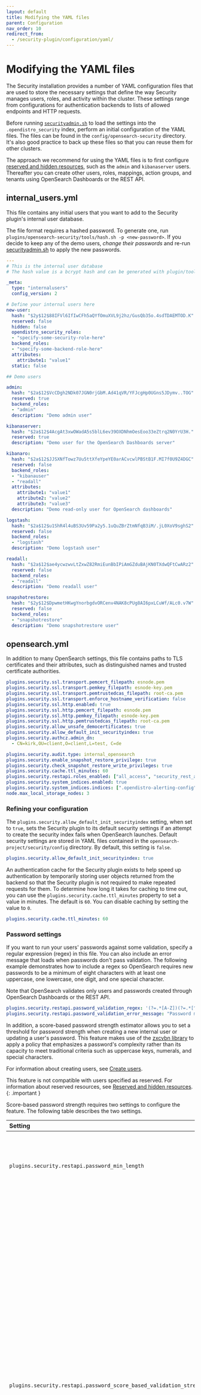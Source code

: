 ```yaml
---
layout: default
title: Modifying the YAML files
parent: Configuration
nav_order: 10
redirect_from: 
  - /security-plugin/configuration/yaml/
---
```


# Modifying the YAML files

The Security installation provides a number of YAML configuration files that are used to store the necessary settings that define the way Security manages users, roles, and activity within the cluster. These settings range from configurations for authentication backends to lists of allowed endpoints and HTTP requests. 

Before running [`securityadmin.sh`]({{site.url}}{{site.baseurl}}/security/configuration/security-admin/) to load the settings into the `.opendistro_security` index, perform an initial configuration of the YAML files. The files can be found in the `config/opensearch-security` directory. It's also good practice to back up these files so that you can reuse them for other clusters.

The approach we recommend for using the YAML files is to first configure [reserved and hidden resources]({{site.url}}{{site.baseurl}}/security/access-control/api#reserved-and-hidden-resources), such as the `admin` and `kibanaserver` users. Thereafter you can create other users, roles, mappings, action groups, and tenants using OpenSearch Dashboards or the REST API.


## internal_users.yml

This file contains any initial users that you want to add to the Security plugin's internal user database.

The file format requires a hashed password. To generate one, run `plugins/opensearch-security/tools/hash.sh -p <new-password>`. If you decide to keep any of the demo users, *change their passwords* and re-run [securityadmin.sh]({{site.url}}{{site.baseurl}}/security/configuration/security-admin/) to apply the new passwords.

```yml
---
# This is the internal user database
# The hash value is a bcrypt hash and can be generated with plugin/tools/hash.sh

_meta:
  type: "internalusers"
  config_version: 2

# Define your internal users here
new-user:
  hash: "$2y$12$88IFVl6IfIwCFh5aQYfOmuXVL9j2hz/GusQb35o.4sdTDAEMTOD.K"
  reserved: false
  hidden: false
  opendistro_security_roles:
  - "specify-some-security-role-here"
  backend_roles:
  - "specify-some-backend-role-here"
  attributes:
    attribute1: "value1"
  static: false

## Demo users

admin:
  hash: "$2a$12$VcCDgh2NDk07JGN0rjGbM.Ad41qVR/YFJcgHp0UGns5JDymv..TOG"
  reserved: true
  backend_roles:
  - "admin"
  description: "Demo admin user"

kibanaserver:
  hash: "$2a$12$4AcgAt3xwOWadA5s5blL6ev39OXDNhmOesEoo33eZtrq2N0YrU3H."
  reserved: true
  description: "Demo user for the OpenSearch Dashboards server"

kibanaro:
  hash: "$2a$12$JJSXNfTowz7Uu5ttXfeYpeYE0arACvcwlPBStB1F.MI7f0U9Z4DGC"
  reserved: false
  backend_roles:
  - "kibanauser"
  - "readall"
  attributes:
    attribute1: "value1"
    attribute2: "value2"
    attribute3: "value3"
  description: "Demo read-only user for OpenSearch dashboards"

logstash:
  hash: "$2a$12$u1ShR4l4uBS3Uv59Pa2y5.1uQuZBrZtmNfqB3iM/.jL0XoV9sghS2"
  reserved: false
  backend_roles:
  - "logstash"
  description: "Demo logstash user"

readall:
  hash: "$2a$12$ae4ycwzwvLtZxwZ82RmiEunBbIPiAmGZduBAjKN0TXdwQFtCwARz2"
  reserved: false
  backend_roles:
  - "readall"
  description: "Demo readall user"

snapshotrestore:
  hash: "$2y$12$DpwmetHKwgYnorbgdvORCenv4NAK8cPUg8AI6pxLCuWf/ALc0.v7W"
  reserved: false
  backend_roles:
  - "snapshotrestore"
  description: "Demo snapshotrestore user"
```

## opensearch.yml

In addition to many OpenSearch settings, this file contains paths to TLS certificates and their attributes, such as distinguished names and trusted certificate authorities.

```yml
plugins.security.ssl.transport.pemcert_filepath: esnode.pem
plugins.security.ssl.transport.pemkey_filepath: esnode-key.pem
plugins.security.ssl.transport.pemtrustedcas_filepath: root-ca.pem
plugins.security.ssl.transport.enforce_hostname_verification: false
plugins.security.ssl.http.enabled: true
plugins.security.ssl.http.pemcert_filepath: esnode.pem
plugins.security.ssl.http.pemkey_filepath: esnode-key.pem
plugins.security.ssl.http.pemtrustedcas_filepath: root-ca.pem
plugins.security.allow_unsafe_democertificates: true
plugins.security.allow_default_init_securityindex: true
plugins.security.authcz.admin_dn:
  - CN=kirk,OU=client,O=client,L=test, C=de

plugins.security.audit.type: internal_opensearch
plugins.security.enable_snapshot_restore_privilege: true
plugins.security.check_snapshot_restore_write_privileges: true
plugins.security.cache.ttl_minutes: 60
plugins.security.restapi.roles_enabled: ["all_access", "security_rest_api_access"]
plugins.security.system_indices.enabled: true
plugins.security.system_indices.indices: [".opendistro-alerting-config", ".opendistro-alerting-alert*", ".opendistro-anomaly-results*", ".opendistro-anomaly-detector*", ".opendistro-anomaly-checkpoints", ".opendistro-anomaly-detection-state", ".opendistro-reports-*", ".opendistro-notifications-*", ".opendistro-notebooks", ".opendistro-asynchronous-search-response*"]
node.max_local_storage_nodes: 3
```

### Refining your configuration

The `plugins.security.allow_default_init_securityindex` setting, when set to `true`, sets the Security plugin to its default security settings if an attempt to create the security index fails when OpenSearch launches. Default security settings are stored in YAML files contained in the `opensearch-project/security/config` directory. By default, this setting is `false`.

```yml
plugins.security.allow_default_init_securityindex: true
```

An authentication cache for the Security plugin exists to help speed up authentication by temporarily storing user objects returned from the backend so that the Security plugin is not required to make repeated requests for them. To determine how long it takes for caching to time out, you can use the `plugins.security.cache.ttl_minutes` property to set a value in minutes. The default is `60`. You can disable caching by setting the value to `0`.

```yml
plugins.security.cache.ttl_minutes: 60
```

### Password settings

If you want to run your users' passwords against some validation, specify a regular expression (regex) in this file. You can also include an error message that loads when passwords don't pass validation. The following example demonstrates how to include a regex so OpenSearch requires new passwords to be a minimum of eight characters with at least one uppercase, one lowercase, one digit, and one special character.

Note that OpenSearch validates only users and passwords created through OpenSearch Dashboards or the REST API.

```yml
plugins.security.restapi.password_validation_regex: '(?=.*[A-Z])(?=.*[^a-zA-Z\d])(?=.*[0-9])(?=.*[a-z]).{8,}'
plugins.security.restapi.password_validation_error_message: "Password must be minimum 8 characters long and must contain at least one uppercase letter, one lowercase letter, one digit, and one special character."
```

In addition, a score-based password strength estimator allows you to set a threshold for password strength when creating a new internal user or updating a user's password. This feature makes use of the [zxcvbn library](https://github.com/dropbox/zxcvbn) to apply a policy that emphasizes a password's complexity rather than its capacity to meet traditional criteria such as uppercase keys, numerals, and special characters.

For information about creating users, see [Create users]({{site.url}}{{site.baseurl}}/security/access-control/users-roles/#create-users).

This feature is not compatible with users specified as reserved. For information about reserved resources, see [Reserved and hidden resources]({{site.url}}{{site.baseurl}}/security/access-control/api#reserved-and-hidden-resources).
{: .important }

Score-based password strength requires two settings to configure the feature. The following table describes the two settings.

| Setting | Description |
| :--- | :--- |
| `plugins.security.restapi.password_min_length` | Sets the minimum number of characters for the password length. The default is `8`. This is also the minimum. |
| `plugins.security.restapi.password_score_based_validation_strength` | Sets a threshold to determine whether the password is strong or weak. There are four values that represent a threshold's increasing complexity.<br>`fair`--A very "guessable" password: provides protection from throttled online attacks.<br>`good`--A somewhat guessable password: provides protection from unthrottled online attacks.<br>`strong`--A safely "unguessable" password: provides moderate protection from an offline, slow-hash scenario.<br>`very_strong`--A very unguessable password: provides strong protection from an offline, slow-hash scenario. |

The following example shows the settings configured for the `opensearch.yml` file and enabling a password with a minimum of 10 characters and a threshold requiring the highest strength:

```yml
plugins.security.restapi.password_min_length: 10
plugins.security.restapi.password_score_based_validation_strength: very_strong
```

When you try to create a user with a password that doesn't reach the specified threshold, the system generates a "weak password" warning, indicating that the password needs to be modified before you can save the user. 

The following example shows the response from the [Create user]({{site.url}}{{site.baseurl}}/security/access-control/api/#create-user) API when the password is weak:

```json
{
  "status": "error",
  "reason": "Weak password"
}
```

## allowlist.yml

You can use `allowlist.yml` to add any endpoints and HTTP requests to a list of allowed endpoints and requests. If enabled, all users except the super admin are allowed access to only the specified endpoints and HTTP requests, and all other HTTP requests associated with the endpoint are denied. For example, if GET `_cluster/settings` is added to the allow list, users cannot submit PUT requests to `_cluster/settings` to update cluster settings.

Note that while you can configure access to endpoints this way, for most cases, it is still best to configure permissions using the Security plugin's users and roles, which have more granular settings.

```yml
---
_meta:
  type: "allowlist"
  config_version: 2

# Description:
# enabled - feature flag.
# if enabled is false, all endpoints are accessible.
# if enabled is true, all users except the SuperAdmin can only submit the allowed requests to the specified endpoints.
# SuperAdmin can access all APIs.
# SuperAdmin is defined by the SuperAdmin certificate, which is configured with the opensearch.yml setting plugins.security.authcz.admin_dn:
# Refer to the example setting in opensearch.yml to learn more about configuring SuperAdmin.
#
# requests - map of allow listed endpoints and HTTP requests

#this name must be config
config:
  enabled: true
  requests:
    /_cluster/settings:
      - GET
    /_cat/nodes:
      - GET
```

To enable PUT requests to cluster settings, add PUT to the list of allowed operations under `/_cluster/settings`.

```yml
requests:
  /_cluster/settings:
    - GET
    - PUT
```

You can also add custom indexes to the allow list. `allowlist.yml` doesn't support wildcards, so you must manually specify all of the indexes you want to add.

```yml
requests: # Only allow GET requests to /sample-index1/_doc/1 and /sample-index2/_doc/1
  /sample-index1/_doc/1:
    - GET
  /sample-index2/_doc/1:
    - GET
```


## roles.yml

This file contains any initial roles that you want to add to the Security plugin. Aside from some metadata, the default file is empty, because the Security plugin has a number of static roles that it adds automatically.

```yml
---
complex-role:
  reserved: false
  hidden: false
  cluster_permissions:
  - "read"
  - "cluster:monitor/nodes/stats"
  - "cluster:monitor/task/get"
  index_permissions:
  - index_patterns:
    - "opensearch_dashboards_sample_data_*"
    dls: "{\"match\": {\"FlightDelay\": true}}"
    fls:
    - "~FlightNum"
    masked_fields:
    - "Carrier"
    allowed_actions:
    - "read"
  tenant_permissions:
  - tenant_patterns:
    - "analyst_*"
    allowed_actions:
    - "kibana_all_write"
  static: false
_meta:
  type: "roles"
  config_version: 2
```


## roles_mapping.yml

```yml
---
manage_snapshots:
  reserved: true
  hidden: false
  backend_roles:
  - "snapshotrestore"
  hosts: []
  users: []
  and_backend_roles: []
logstash:
  reserved: false
  hidden: false
  backend_roles:
  - "logstash"
  hosts: []
  users: []
  and_backend_roles: []
own_index:
  reserved: false
  hidden: false
  backend_roles: []
  hosts: []
  users:
  - "*"
  and_backend_roles: []
  description: "Allow full access to an index named like the username"
kibana_user:
  reserved: false
  hidden: false
  backend_roles:
  - "kibanauser"
  hosts: []
  users: []
  and_backend_roles: []
  description: "Maps kibanauser to kibana_user"
complex-role:
  reserved: false
  hidden: false
  backend_roles:
  - "ldap-analyst"
  hosts: []
  users:
  - "new-user"
  and_backend_roles: []
_meta:
  type: "rolesmapping"
  config_version: 2
all_access:
  reserved: true
  hidden: false
  backend_roles:
  - "admin"
  hosts: []
  users: []
  and_backend_roles: []
  description: "Maps admin to all_access"
readall:
  reserved: true
  hidden: false
  backend_roles:
  - "readall"
  hosts: []
  users: []
  and_backend_roles: []
kibana_server:
  reserved: true
  hidden: false
  backend_roles: []
  hosts: []
  users:
  - "kibanaserver"
  and_backend_roles: []
```


## action_groups.yml

This file contains any initial action groups that you want to add to the Security plugin.

Aside from some metadata, the default file is empty, because the Security plugin has a number of static action groups that it adds automatically. These static action groups cover a wide variety of use cases and are a great way to get started with the plugin.

```yml
---
my-action-group:
  reserved: false
  hidden: false
  allowed_actions:
  - "indices:data/write/index*"
  - "indices:data/write/update*"
  - "indices:admin/mapping/put"
  - "indices:data/write/bulk*"
  - "read"
  - "write"
  static: false
_meta:
  type: "actiongroups"
  config_version: 2
```

## tenants.yml

You can use this file to specify and add any number of OpenSearch Dashboards tenants to your OpenSearch cluster. For more information about tenants, see [OpenSearch Dashboards multi-tenancy]({{site.url}}{{site.baseurl}}/security/multi-tenancy/tenant-index).

Like all of the other YAML files, we recommend you use `tenants.yml` to add any tenants you must have in your cluster, and then use OpenSearch Dashboards or the [REST API]({{site.url}}{{site.baseurl}}/security/access-control/api/#tenants) if you need to further configure or create any other tenants.

```yml
---
_meta:
  type: "tenants"
  config_version: 2
admin_tenant:
  reserved: false
  description: "Demo tenant for admin user"
```

## nodes_dn.yml

`nodes_dn.yml` lets you add certificates' [distinguished names (DNs)]({{site.url}}{{site.baseurl}}/security/configuration/generate-certificates/#add-distinguished-names-to-opensearchyml) an allow list to enable communication between any number of nodes and/or clusters. For example, a node that has the DN `CN=node1.example.com` in its allow list accepts communication from any other node or certificate that uses that DN.

The DNs get indexed into a [system index]({{site.url}}{{site.baseurl}}/security/configuration/system-indices) that only a super admin or an admin with a Transport Layer Security (TLS) certificate can access. If you want to programmatically add DNs to your allow lists, use the [REST API]({{site.url}}{{site.baseurl}}/security/access-control/api/#distinguished-names).

```yml
---
_meta:
  type: "nodesdn"
  config_version: 2

# Define nodesdn mapping name and corresponding values
# cluster1:
#   nodes_dn:
#       - CN=*.example.com
```
